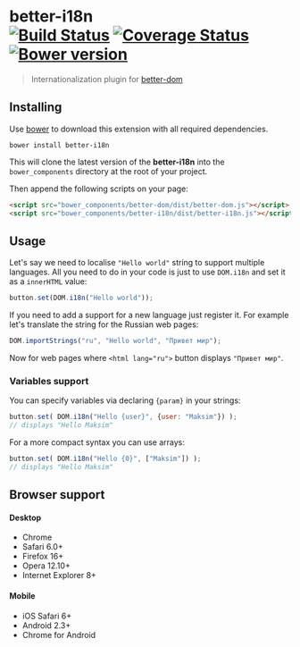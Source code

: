 # better-i18n<br>[![Build Status][travis-image]][travis-url] [![Coverage Status][coveralls-image]][coveralls-url] [![Bower version][fury-image]][fury-url]
> Internationalization plugin for [better-dom](https://github.com/chemerisuk/better-dom)

## Installing
Use [bower](http://bower.io/) to download this extension with all required dependencies.

    bower install better-i18n

This will clone the latest version of the __better-i18n__ into the `bower_components` directory at the root of your project.

Then append the following scripts on your page:

```html
<script src="bower_components/better-dom/dist/better-dom.js"></script>
<script src="bower_components/better-i18n/dist/better-i18n.js"></script>
```

## Usage

Let's say we need to localise `"Hello world"` string to support multiple languages. All you need to do in your code is just to use `DOM.i18n` and set it as a `innerHTML` value:

```js
button.set(DOM.i18n("Hello world"));
```

If you need to add a support for a new language just register it. For example let's translate the string for the Russian web pages:

```js
DOM.importStrings("ru", "Hello world", "Привет мир");
```

Now for web pages where `<html lang="ru">` button displays `"Привет мир"`.

### Variables support
You can specify variables via declaring `{param}` in your strings:

```js
button.set( DOM.i18n("Hello {user}", {user: "Maksim"}) );
// displays "Hello Maksim"
```

For a more compact syntax you can use arrays:

```js
button.set( DOM.i18n("Hello {0}", ["Maksim"]) );
// displays "Hello Maksim"
```

## Browser support
#### Desktop
* Chrome
* Safari 6.0+
* Firefox 16+
* Opera 12.10+
* Internet Explorer 8+

#### Mobile
* iOS Safari 6+
* Android 2.3+
* Chrome for Android

[travis-url]: http://travis-ci.org/chemerisuk/better-i18n
[travis-image]: http://img.shields.io/travis/chemerisuk/better-i18n/master.svg

[coveralls-url]: https://coveralls.io/r/chemerisuk/better-i18n
[coveralls-image]: http://img.shields.io/coveralls/chemerisuk/better-i18n/master.svg

[fury-url]: http://badge.fury.io/bo/better-i18n
[fury-image]: https://badge.fury.io/bo/better-i18n.svg
